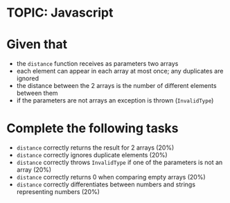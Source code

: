# TOPIC: Javascript

# Given that 
 - the `distance` function receives as parameters two arrays
 - each element can appear in each array at most once; any duplicates are ignored
 - the distance between the 2 arrays is the number of different elements between them
 - if the parameters are not arrays an exception is thrown (`InvalidType`)

# Complete the following tasks
 - `distance` correctly returns the result for 2 arrays (20%)
 - `distance` correctly ignores duplicate elements (20%)
 - `distance` correctly throws `InvalidType` if one of the parameters is not an array (20%)
 - `distance` correctly returns 0 when comparing empty arrays (20%)
 - `distance` correctly differentiates between numbers and strings representing numbers (20%)